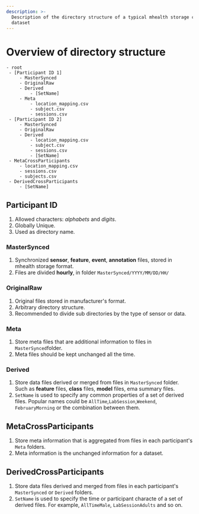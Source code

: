 ```yaml
---
description: >-
  Description of the directory structure of a typical mhealth storage compatible
  dataset
---
```


# Overview of directory structure

```text
- root
 - [Participant ID 1]
     - MasterSynced
     - OriginalRaw
     - Derived
         - [SetName]
     - Meta
         - location_mapping.csv
         - subject.csv
         - sessions.csv
 - [Participant ID 2]
     - MasterSynced
     - OriginalRaw
     - Derived
         - location_mapping.csv
         - subject.csv
         - sessions.csv
         - [SetName]
 - MetaCrossParticipants
     - location_mapping.csv
     - sessions.csv
     - subjects.csv
 - DerivedCrossParticipants
     - [SetName]
```

## Participant ID

1. Allowed characters: _alphabets_ and _digits_.
2. Globally Unique.
3. Used as directory name.

### MasterSynced

1. Synchronized **sensor**, **feature**, **event**, **annotation** files, stored in mhealth storage format.
2. Files are divided **hourly**, in folder `MasterSynced/YYYY/MM/DD/HH/`

### OriginalRaw

1. Original files stored in manufacturer's format.
2. Arbitrary directory structure.
3. Recommended to divide sub directories by the type of sensor or data.

### Meta

1. Store meta files that are additional information to files in `MasterSynced`folder.
2. Meta files should be kept unchanged all the time.

### Derived

1. Store data files derived or merged from files in `MasterSynced` folder. Such as **feature** files, **class** files, **model** files, ema summary files.
2. `SetName` is used to specify any common properties of a set of derived files. Popular names could be `AllTime`,`LabSession`,`Weekend`, `FebruaryMorning` or the combination between them.

## MetaCrossParticipants

1. Store meta information that is aggregated from files in each participant's  `Meta` folders.
2. Meta information is the unchanged information for a dataset.

## DerivedCrossParticipants

1. Store data files derived and merged from files in each participant's `MasterSynced` or `Derived` folders.
2. `SetName` is used to specify the time or participant characte of a set of derived files. For example, `AllTimeMale`, `LabSessionAdults` and so on.


